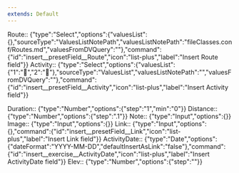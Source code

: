 ```yaml
---
extends: Default
---
```


Route:: {"type":"Select","options":{"valuesList":{},"sourceType":"ValuesListNotePath","valuesListNotePath":"fileClasses.conf/Routes.md","valuesFromDVQuery":""},"command":{"id":"insert__presetField__Route","icon":"list-plus","label":"Insert Route field"}}
Activity:: {"type":"Select","options":{"valuesList":{"1":"🚴","2":"🚶"},"sourceType":"ValuesList","valuesListNotePath":"","valuesFromDVQuery":""},"command":{"id":"insert__presetField__Activity","icon":"list-plus","label":"Insert Activity field"}}

Duration:: {"type":"Number","options":{"step":"1","min":"0"}}
Distance:: {"type":"Number","options":{"step":".1"}}
Note:: {"type":"Input","options":{}}
Image:: {"type":"Input","options":{}}
Link:: {"type":"Input","options":{},"command":{"id":"insert__presetField__Link","icon":"list-plus","label":"Insert Link field"}}
ActivityDate:: {"type":"Date","options":{"dateFormat":"YYYY-MM-DD","defaultInsertAsLink":"false"},"command":{"id":"insert__exercise__ActivityDate","icon":"list-plus","label":"Insert ActivityDate field"}}
Elev:: {"type":"Number","options":{"step":""}}